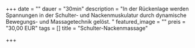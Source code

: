 +++
date = ""
dauer = "30min"
description = "In der Rückenlage werden Spannungen in der Schulter- und Nackenmuskulatur durch dynamische Bewegungs- und Massagetechnik gelöst. "
featured_image = ""
preis = "30,00 EUR"
tags = []
title = "Schulter-Nackenmassage"

+++
